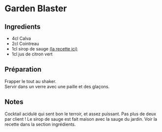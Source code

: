 # Garden Blaster

## Ingredients

- 4cl Calva
- 2cl Cointreau
- 1cl sirop de sauge [(la recette ici)](../ingredients/Sirop_de_sauge.md) 
- 1cl jus de citron vert

## Préparation

Frapper le tout au shaker.\
Servir dans un verre avec une paille et des glaçons.

## Notes
Cocktail acidulé qui sent bon le terroir, et assez puissant. Pas plus de deux par client ! 
Le sirop de sauge est fait maison avec la sauge du jardin.  Voir la recette dans la section ingrédients. 
